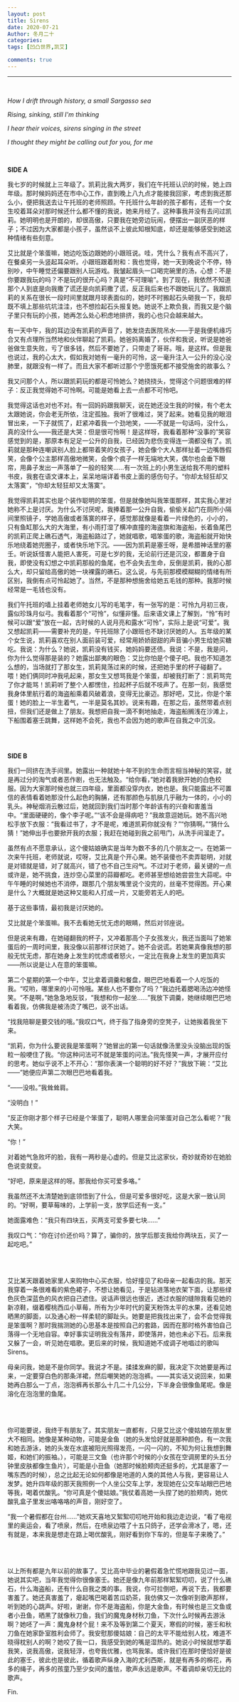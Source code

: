 ```yaml
---
layout: post
title: Sirens
date: 2020-07-21
Author: 冬月二十
categories: 
tags: [凹凸世界,凯艾]

comments: true
--- 
```


***
<br>

*How I drift through history, a small Sargasso sea*

*Rising, sinking, still I'm thinking*

*I hear their voices, sirens singing in the street*

*I thought they might be calling out for you, for me*

<br>

**SIDE A**

我七岁的时候就上三年级了。凯莉比我大两岁，我们在午托班认识的时候，她上四年级。那时候妈妈还在市中心工作，直到晚上八九点才能接我回家，考虑到我还那么小，便把我送去让午托班的老师照顾。午托班什么年龄的孩子都有，还有一个女生咬着耳朵对那时候还什么都不懂的我说，她来月经了。这种事我并没有去问过凯莉。她明明也是开朗的，却很高傲，只要我在她旁边玩闹，便摆出一副厌恶的样子；不过因为大家都是小孩子，虽然谈不上彼此知根知底，却还是能够感受到她这种情绪有些刻意。

艾比就是个笨蛋嘛，她边吃饭边跟她的小跟班说。哇，凭什么？我有点不高兴了，在餐桌另一头竖起耳朵听。小跟班跟着附和：我也觉得，她一天到晚说个不停，特别吵，中午睡觉还偏要跟别人玩游戏。我皱起眉头一口喝完碗里的汤，心想：不是你要跟我玩的吗？不是玩的很开心吗？真是“不可理喻”。到了现在，我依然不知道那个人到底是向我撒了谎还是向凯莉撒了谎，反正我后来也不跟她玩儿了。我跟凯莉的关系在很长一段时间里就跟月球表面似的，她时不时搬起石头砸我一下，我却既不填上那些坑坑洼洼，也不想捡起石头报复她。她说不上欺负我，而我又是个脑子里只有玩的小孩，她再怎么处心积虑地排挤，我的心也只会越来越大。

有一天中午，我的耳边没有凯莉的声音了，她发烧去医院吊水——于是我便机缘巧合又有点理所当然地和伙伴聊起了凯莉。她爸妈离婚了，伙伴和我说，听说是她爸爸做生意失败，亏了很多钱，然后不要她了，只带走了哥哥。哦，是这样。但是我也说过，我的心太大，假如我对她有一毫升的可怜，这一毫升注入一公升的没心没肺里，就跟没有一样了。而且大家不都听过那个宁愿饿死都不接受施舍的故事么？

我又问那个人，所以跟凯莉玩的都是可怜她么？她挠挠头，觉得这个问题很难的样子：反正我觉得她不可怜啊。可能是她看上去一点都不可怜吧。

我觉得这话也对也不对。有一回妈妈跟我聊天，说在她还没生我的时候，有个老太太跟她说，你会老无所依，注定孤独。我听了很难过，哭了起来。她看见我的眼泪冒出来，一下子就慌了，赶紧冲着我一个劲地笑，——不就是一句话吗，没什么，真的没什么——我还是大哭：但是很可怜啊！是这样呀，我看着那种“没事的”笑容感觉到的是，那原本有足足一公升的自我，已经因为悲伤变得连一滴都没有了。凯莉就是那种连嘲讽别人脸上都带着笑的女孩子，她会像个大人那样扯着一边嘴唇假笑，会像个公主那样高傲地微笑，会像个疯子一样无端地大笑，偶尔也会垂下眼帘，用鼻子发出一声落单了一般的轻笑……有一次班上的小男生送给我不用的塑料书皮，我套在语文课本上，呆呆地端详着书皮上面的感伤句子。“你却太轻狂却又太落寞”，“你却太轻狂却又太落寞”。

我觉得凯莉其实也是个装作聪明的笨蛋，但是就像她叫我笨蛋那样，其实我心里对她称不上是讨厌。为什么不讨厌呢，我捧着那一公升自我，偷偷关起门在厕所小隔间里照镜子，学她高傲或者落寞的样子，感觉那就像是看着一片绿色的，小小的，只有鱼缸那么大的大海里，有小雨打湿了横冲直撞的海盗旗和海盗船，长着鱼尾巴的凯莉正爬上礁石透气，海盗船路过了，她就唱歌，唱笨蛋的歌，海盗船就开始快乐地绕着她兜圈子，或者快乐地下沉。——因为凯莉是塞壬呀，是希腊神话里的塞壬。听说妖怪害人能把人害死，可是七岁的我，无论前行还是沉没，都置身于自我，即使没有幻想之中凯莉那般的鱼尾，也不会失去生命，反倒是凯莉，我的心那么大，却只留给高傲的她一块裸露的礁石。这么说，与先前那模模糊糊的情绪有所区别，我倒有点可怜起她了。当然，不是那种想施舍给她五毛钱的那种。我那时候经常是一毛钱也没有。

我们午托班的墙上挂着老师她女儿写的毛笔字，有一张写的是：可怜九月初三夜，露似珍珠月似弓。我看着那个“可怜”，似懂非懂。后来语文课上了解到，“怜”有时候可以跟“爱”放在一起，古时候的人说月亮和露水“可怜”，实际上是说“可爱”。我又想起凯莉——需要补充的是，午托班除了小跟班也不缺讨厌她的人。五年级的某个女生说，凯莉喜欢在别人面前装可爱，经常用娇娇甜甜的声音骗小男生给她买糖吃。我说：为什么？她说，凯莉没有钱买，她妈妈要还债。我说：不是，我是问，你为什么觉得那是装的？她露出鄙夷的眼色：艾比你怕是个傻子吧。我也不知道怎么想的，当场就打了那女生，凯莉晃荡过来的时候，还把她手里的杯子碰翻了。喂！她们俩同时冲我吼起来，那女生又想骂我是个笨蛋，却被我打断了：凯莉骂完了你才能骂！凯莉听了整个人都愣住，捡起杯子后就不吱声了。在那一刻，我感觉我身体里航行着的海盗船乘着风破着浪，变得无比豪迈。那好吧，艾比，你是个笨蛋！她的脸上一半生着气，一半是莫名其妙。说来有趣，在那之后，虽然带着点别扭，但我们还是做上了朋友。我想把自我一滴不剩地抽走，海盗船搁浅在沙滩上，下船围着塞壬跳舞，这样她不会死，我也不会因为她的歌声在自我之中沉没。

<br>

<br>

**SIDE B**

我们一同挤在洗手间里。她露出一种就她十年不到的生命而言相当神秘的笑容，就是再过分的淘气或者恶作剧，也无法触及。“给你看，”她对着我掀开她的白色校服。因为大家那时候也就三四年级，里面都没穿内衣，她也是。我只能露出不可置信的表情看着她那没什么起色的胸脯，还有那颜色与肌肤几乎融为一体的，小小的乳头。神秘烟消云散过后，她就回到我们当时那个年龄该有的兴奋和害羞当中。“里面硬硬的，像个李子呢。”“该不会是得病吧？”我故意逗她玩。她不高兴地松手放下衣服：“我看过书了，才不是呢，难道凯莉你就没有？”“你猜啊。”“猜什么猜！”她伸出手也要掀开我的衣服；我赶在她碰到我之前甩门，从洗手间溜走了。

虽然有点不愿意承认，这个傻姑娘确实是当年为数不多的几个朋友之一。在她第一次来午托班，老师就说，哎呀，艾比真是个开心果。她不装傻也不卖弄聪明，对就是对错就是错，对了就高兴，错了也不自己生闷气。不过对于老师，最关键的一点或许是，她不挑食，连炒空心菜里的蒜瓣都吃。老师甚至想给她尝尝生大蒜呢。中午午睡的时候她也不消停，跟那几个朋友嘴里说个没完的，丝毫不觉得困。开心果是什么？大概就是她这种又能和人打成一片，又能旁若无人的吧。

基于这些事情，最初我是讨厌她的。

艾比就是个笨蛋嘛。我不去看她无忧无虑的眼睛，然后对邻座说。

但是说来有趣，在她碰翻我的杯子，又冲着那高个子女孩发火，我还当面叫了她笨蛋后的一周时间里，我没像以前那样讨厌她了。她不会说谎。若她果真像我想的那般无忧无虑，那在她身上发生的忧虑或者怒火，一定比在我身上发生的更加真实——所以说是让人在意的笨蛋嘛。

第二个星期的第一个中午，艾比拿着调羹和餐盘，眼巴巴地看着一个人吃饭的我。“哎哟，哪里来的小可怜哦。某些人也不要你了吗？”我边托着腮喝汤边冲她怪笑。“不是啊，”她急急地反驳，“我想和你一起坐……”我放下调羹，她继续眼巴巴地看着我，仿佛我是被汤烫了嘴巴，说不出话。

“找我陪聊是要交钱的哦。”我叹口气，终于指了指身旁的空凳子，让她挨着我坐下来。

“凯莉，你为什么要说我是笨蛋啊？”她冒出的第一句话就像汤里没头没脑出现的饭粒一般哽住了我。“你这种问法可不就是笨蛋的问法。”我先怪笑一声，才展开应付的思考。她似乎说不上不开心：“那你表演一个聪明的好不好？”我放下碗：“艾比——”她便应声第二次眼巴巴地看着我。

“——没啦。”我耸耸肩。

“没明白！”

“反正你刚才那个样子已经是个笨蛋了，聪明人哪里会问笨蛋对自己怎么看呢？”我大笑。

“你！”

对着她气急败坏的脸，我有一两秒是心虚的。但是艾比这家伙，奇妙就奇妙在她脸色说变就变。

“好吧，原来是这样的呀。那我给你买可爱多咯。”

我虽然还不太清楚她到底领悟到了什么，但是可爱多很好吃，这是大家一致认同的。“好啊，要草莓味的，上学前一支，放学后还有一支。”

她面露难色：“我只有四块五，买两支可爱多要七块……”

我叹口气：“你在讨价还价吗？算了，骗你的，放学后那支我给你两块五，买了一起吃吧。”

<br>

<br>

艾比某天跟着她家里人来购物中心买衣服，恰好撞见了和母亲一起看店的我。那天我穿着一条很难看的紫色裙子，不想让她看见，于是钻进落地衣架下面，让那些绿色灰色深蓝色的风衣把自己遮住。说话声很远也很近，透过衣服的缝隙我看见她的新凉鞋，缀着樱桃西瓜小草莓，所有为少年时代的夏天粉饰太平的水果，还看见她晒黑的脚面，以及通心粉一样柔韧的脚趾头。她要是把我找出来了，会不会觉得我是笨蛋啊？那时我揣测她的心思基本是按照自己的套路，因而在那时格外害怕自己落得一个无地自容。幸好事实证明我没有落井，即使落井，她也未必下石。后来我又躲了一会，听见她在唱歌。更后来的时候，我知道她不成调子地唱过的歌叫Sirens。

母亲问我，她是不是你同学。我说才不是。揉揉发麻的脚，我决定下次她要是再过来，一定要穿白色的那条洋裙，然后嘲笑她的泡泡裤。——其实话又说回来，如果她再白那么一丁点，泡泡裤再长那么十几二十几公分，下半身会很像鱼尾呢。像是溶化在泡泡里的鱼尾。

<br>

<br>

你可能要说，我终于有朋友了。其实朋友一直都有，只是艾比这个傻姑娘在朋友里大不相同。她像是某种动物，可能是金鱼（她的头发恰好就是那种颜色，有一次我和她去游泳，她的头发在水底被阳光照得发亮，一闪一闪的，不知为何让我想到舞姬，和她们的振袖。），可能是三文鱼（也许那个时候的小女孩在空调房里的头五分钟里皮肤都像生鱼片），可能是小丑鱼（她那时候脸颊肉还挺多的，尤其是塞了一嘴东西的时候），总之比起无论如何都像是地道的人类的其他人与我，更容易让人发梦。她升四年级的那天我照例一个人坐公交车上学，发现她在公交车站眼巴巴地等我，喝着优酸乳。“你可真是个傻姑娘。”我仗着高她一头捏了她的脸颊肉，她优酸乳盒子里发出咯咯咯的声音，刚好空了。

“我一个暑假都在台州……”她欢天喜地又絮絮叨叨地开始和我边走边说，“看了电视里的奥运会，看了喷泉，然后，在喷泉边喂了十五只鸽子，还学会滑冰了，嗯，还有就是，本来我是想走在路上喝优酸乳，刚好看到你下车的，但是车子来晚了。”

<br>

<br>

  以上所有都是九年以前的故事了。艾比高中毕业的暑假着急忙慌地跟我见过一面，她说其实吧，当年我觉得你很像塞壬。她还是像九年前那样絮絮叨叨，说了什么礁石，什么海盗船，还有什么自我之类的事。我说，你可拉倒吧，再说下去，我都要害羞了。她还真害羞了，瘪起嘴巴喝着苦瓜奶茶，我仿佛又一次像听到歌声那样，听到她的心跳声。好啦，谢谢，你不是海盗船，你是大金鱼，有时候也是三文鱼或者小丑鱼，晒黑了就像秋刀鱼，我们的魔鬼身材秋刀鱼，下次什么时候再去游泳啊？她呸了一声：魔鬼身材个屁！来不及等到第二个夏天，寒假的时候，塞壬和秋刀鱼在她家卧室胜利会师了。我安慰那傻姑娘：自己的太平不能给别人枕，难道不晓得枕别人的啊？她咬了我一口，我感受到她的嘴是湿热的。她说小时候就想学着我笑，说我高傲，说我轻浮，也夸我优雅，也骂我笨。或许我们在那时便恰好是彼此的塞壬，彼此也是彼此，循着歌声纵身入海的尤利西斯，就是有再多的棉花，再多的绳子，再多的孩童乃至少女间的羞怯，歌声永远是歌声。不着调却亲切无比的歌声。

Fin.
